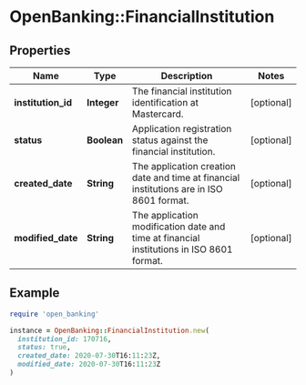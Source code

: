 # OpenBanking::FinancialInstitution

## Properties

| Name | Type | Description | Notes |
| ---- | ---- | ----------- | ----- |
| **institution_id** | **Integer** | The financial institution identification at Mastercard. | [optional] |
| **status** | **Boolean** | Application registration status against the financial institution. | [optional] |
| **created_date** | **String** | The application creation date and time at financial institutions are in ISO 8601 format. | [optional] |
| **modified_date** | **String** | The application modification date and time at financial institutions in ISO 8601 format. | [optional] |

## Example

```ruby
require 'open_banking'

instance = OpenBanking::FinancialInstitution.new(
  institution_id: 170716,
  status: true,
  created_date: 2020-07-30T16:11:23Z,
  modified_date: 2020-07-30T16:11:23Z
)
```


